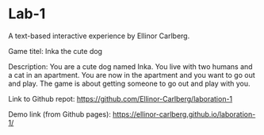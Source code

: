 # Lab-1
A text-based interactive experience by Ellinor Carlberg.

Game titel: Inka the cute dog

Description: You are a cute dog named Inka. 
You live with two humans and a cat in an apartment. You are now in the apartment and you want to go out and play. 
The game is about getting someone to go out and play with you.


Link to Github repot:
https://github.com/Ellinor-Carlberg/laboration-1

Demo link (from Github pages):
https://ellinor-carlberg.github.io/laboration-1/

